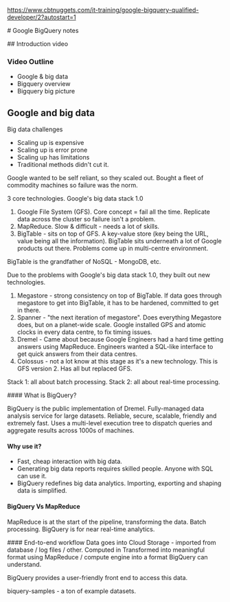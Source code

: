 https://www.cbtnuggets.com/it-training/google-bigquery-qualified-developer/2?autostart=1

# Google BigQuery notes

## Introduction video

### Video Outline

- Google & big data
- Bigquery overview
- Bigquery big picture

## Google and big data

Big data challenges

- Scaling up is expensive
- Scaling up is error prone
- Scaling up has limitations
- Traditional methods didn't cut it. 

Google wanted to be self reliant, so they scaled out. Bought a fleet of commodity machines so failure was the norm.

3 core technologies. Google's big data stack 1.0

1. Google File System (GFS). Core concept = fail all the time. Replicate data across the cluster so failure isn't a problem.
2. MapReduce. Slow & difficult - needs a lot of skills.
3. BigTable - sits on top of GFS. A key-value store (key being the URL, value being all the information). BigTable sits underneath a lot of Google products out there. Problems come up in multi-centre environment.

BigTable is the grandfather of NoSQL - MongoDB, etc.

Due to the problems with Google's big data stack 1.0, they built out new technologies.

1. Megastore - strong consistency on top of BigTable. If data goes through megastore to get into BigTable, it has to be hardened, committed to get in there.
2. Spanner - "the next iteration of megastore". Does everything Megastore does, but on a planet-wide scale. Google installed GPS and atomic clocks in every data centre, to fix timing issues.
3. Dremel - Came about because Google Engineers had a hard time getting answers using MapReduce. Engineers wanted a SQL-like interface to get quick answers from their data centres.
4. Colossus - not a lot know at this stage as it's a new technology. This is GFS version 2. Has all but replaced GFS.

Stack 1: all about batch processing.
Stack 2: all about real-time processing.

#### What is BigQuery?

BigQuery is the public implementation of Dremel.
Fully-managed data analysis service for large datasets.
Reliable, secure, scalable, friendly and extremely fast.
Uses a multi-level execution tree to dispatch queries and aggregate results across 1000s of machines.

#### Why use it?

- Fast, cheap interaction with big data.
- Generating big data reports requires skilled people. Anyone with SQL can use it.
- BigQuery redefines big data analytics. Importing, exporting and shaping data is simplified.

#### BigQuery Vs MapReduce
MapReduce is at the start of the pipeline, transforming the data. Batch processing.
BigQuery is for near real-time analytics.

#### End-to-end workflow
Data goes into Cloud Storage - imported from database / log files / other. Computed in Transformed into meaningful format using MapReduce / compute engine into a format BigQuery can understand.

BigQuery provides a user-friendly front end to access this data.

biquery-samples - a ton of example datasets.